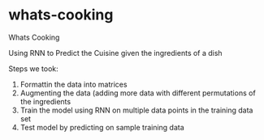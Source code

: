 # whats-cooking

Whats Cooking

Using RNN to Predict the Cuisine given the ingredients of a dish

Steps we took:
1. Formattin the data into matrices
2. Augmenting the data (adding more data with different permutations of the ingredients
3. Train the model using RNN on multiple data points in the training data set
4. Test model by predicting on sample training data
